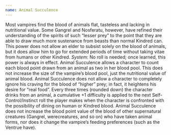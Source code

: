 ```yaml
---
name: Animal Succulence
---
```


Most vampires find the blood of animals flat, tasteless and lacking in nutritional value. Some Gangrel and Nosferatu, however, have refined their understanding of the spirits of such “lesser prey” to the point that they are able to draw much more sustenance from beasts than normal Kindred can. This power does not allow an elder to subsist solely on the blood of animals, but it does allow him to go for extended periods of time without taking vitae from humans or other Kindred.
_System_: No roll is needed; once learned, this power is always in effect. Animal Succulence allows a character to count each blood point drawn from an animal as two in her blood pool. This does not increase the size of the vampire’s blood pool, just the nutritional value of animal blood. Animal Succulence does not allow a character to completely ignore his craving for the blood of “higher” prey; in fact, it heightens his desire for “real food”. Every three times (rounded down) the character drinks from an animal, a cumulative +1 difficulty is applied to the next Self-Control/Instinct roll the player makes when the character is confronted with the possibility of dining on human or Kindred blood. Animal Succulence does not increase the blood point value of the blood of other supernatural creatures (Gangrel, werecreatures, and so on) who have taken animal forms, nor does it change the vampire’s feeding preferences (such as the Ventrue have).
